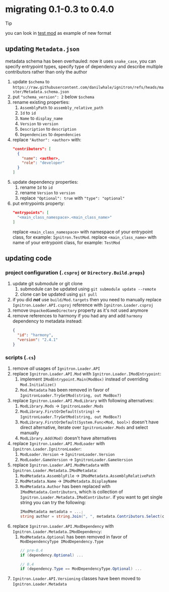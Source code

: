 # migrating 0.1-0.3 to 0.4.0

> [!TIP]
> you can look in [test mod](https://github.com/danilwhale/ignitron/tree/master/Ignitron.TestMod) as example of new
> format

## updating `Metadata.json`

metadata schema has been overhauled: now it uses `snake_case`, you can specify entrypoint types, specify type of dependency and describe multiple
contributors rather than only the author

1. update `$schema` to `https://raw.githubusercontent.com/danilwhale/ignitron/refs/heads/master/Metadata.schema.json`
2. put `"schema_version": 2` below `$schema`
3. rename existing properties:
   1. `AssemblyPath` to `assembly_relative_path`
   2. `Id` to `id`
   3. `Name` to `display_name`
   4. `Version` to `version`
   5. `Description` to `description`
   6. `Dependencies` to `dependencies`
4. replace `"Author": <author>` with:
   ```json
   "contributors": [
     {
       "name": <author>,
       "role": "developer"
     }
   ]
   ```
5. update dependency properties:
   1. rename `Id` to `id`
   2. rename `Version` to `version`
   3. replace `"Optional": true` with `"type": "optional"`
6. put entrypoints property:
   ```json
   "entrypoints": [
     "<main_class_namespace>.<main_class_name>"
   ]
   ```
   replace `<main_class_namespace>` with namespace of your entrypoint class, for example: `Ignitron.TestMod`.
   replace `<main_class_name>` with name of your entrypoint class, for example: `TestMod`

## updating code

### project configuration (`.csproj` or `Directory.Build.props`)

1. update git submodule or git clone
   1. submodule can be updated using `git submodule update --remote`
   2. clone can be updated using `git pull`
2. if you did ***not*** use `build/Mod.targets` then you need to manually replace `Ignitron.Loader.API.csproj` reference with `Ignitron.Loader.csproj`
3. remove `UnpackedGameDirectory` property as it's not used anymore
4. remove references to harmony if you had any and add `harmony` dependency to metadata instead:
   ```json
   {
     "id": "harmony",
     "version": "2.4.1"
   }
   ```

### scripts (`.cs`)

1. remove *all* usages of `Ignitron.Loader.API`
2. replace `Ignitron.Loader.API.Mod` with `Ignitron.Loader.IModEntrypoint`:
   1. implement `IModEntrypoint.Main(ModBox)` instead of overriding `Mod.Initialize()`
   2. `Mod.Metadata` has been removed in favor of `IgnitronLoader.TryGetMod(string, out ModBox?)`
3. replace `Ignitron.Loader.API.ModLibrary` with following alternatives:
   1. `ModLibrary.Mods` -> `IgnitronLoader.Mods`
   2. `ModLibrary.FirstOrDefault(string)` -> `IgnitronLoader.TryGetMod(string, out ModBox?)`
   3. `ModLibrary.FirstOrDefault(System.Func<Mod, bool>)` doesn't have direct alternative, iterate over `IgnitronLoader.Mods` and select manually
   4. `ModLibrary.Add(Mod)` doesn't have alternatives
4. replace `Ignitron.Loader.API.ModLoader` with `Ignitron.Loader.IgnitronLoader`:
   1. `ModLoader.Version` -> `IgnitronLoader.Version`
   2. `ModLoader.GameVersion` -> `IgnitronLoader.GameVersion`
5. replace `Ignitron.Loader.API.ModMetadata` with `Ignitron.Loader.Metadata.IModMetadata`:
   1. `ModMetadata.AssemblyFile` -> `IModMetadata.AssemblyRelativePath`
   2. `ModMetadata.Name` -> `IModMetadata.DisplayName`
   3. `ModMetadata.Author` has been replaced with `IModMetadata.Contributors`, which is collection of `Ignitron.Loader.Metadata.IModContributor`. if you want to get single string you can try the following:
       ```cs
      IModMetadata metadata = ...;
      string author = string.Join(", ", metadata.Contributors.Select(c => c.Name));
      ```
6. replace `Ignitron.Loader.API.ModDependency` with `Ignitron.Loader.Metadata.IModDependency`:
   1. `ModMetadata.Optional` has been removed in favor of `ModDependencyType IModDependency.Type`
      ```cs
      // pre-0.4
      if (dependency.Optional) ...

      // 0.4
      if (dependency.Type == ModDependencyType.Optional) ...
      ```
7. `Ignitron.Loader.API.Versioning` classes have been moved to `Ignitron.Loader.Metadata`